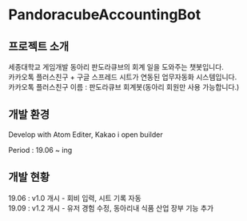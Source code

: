 # PandoracubeAccountingBot

## 프로젝트 소개
세종대학교 게임개발 동아리 판도라큐브의 회계 일을 도와주는 챗봇입니다.  
카카오톡 플러스친구 + 구글 스프레드 시트가 연동된 업무자동화 시스템입니다.  
카카오톡 플러스친구 이름 : 판도라큐브 회계봇(동아리 회원만 사용 가능합니다.)

## 개발 환경
Develop with Atom Editer, Kakao i open builder

Period : 19.06 ~ ing

## 개발 현황
19.06 : v1.0 개시 - 회비 입력, 시트 기록 자동  
19.09 : v1.2 개시 - 유저 경험 수정, 동아리내 식품 산업 장부 기능 추가
